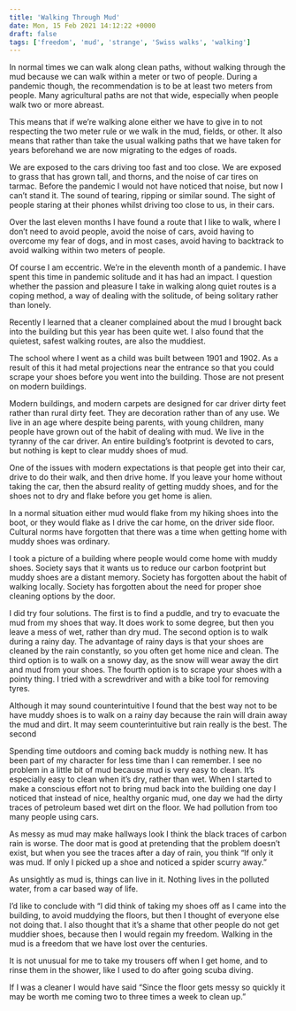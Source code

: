 ```yaml
---
title: 'Walking Through Mud'
date: Mon, 15 Feb 2021 14:12:22 +0000
draft: false
tags: ['freedom', 'mud', 'strange', 'Swiss walks', 'walking']
---
```


In normal times we can walk along clean paths, without walking through the mud because we can walk within a meter or two of people. During a pandemic though, the recommendation is to be at least two meters from people. Many agricultural paths are not that wide, especially when people walk two or more abreast.

This means that if we’re walking alone either we have to give in to not respecting the two meter rule or we walk in the mud, fields, or other. It also means that rather than take the usual walking paths that we have taken for years beforehand we are now migrating to the edges of roads.

We are exposed to the cars driving too fast and too close. We are exposed to grass that has grown tall, and thorns, and the noise of car tires on tarmac. Before the pandemic I would not have noticed that noise, but now I can’t stand it. The sound of tearing, ripping or similar sound. The sight of people staring at their phones whilst driving too close to us, in their cars.

Over the last eleven months I have found a route that I like to walk, where I don’t need to avoid people, avoid the noise of cars, avoid having to overcome my fear of dogs, and in most cases, avoid having to backtrack to avoid walking within two meters of people.

Of course I am eccentric. We’re in the eleventh month of a pandemic. I have spent this time in pandemic solitude and it has had an impact. I question whether the passion and pleasure I take in walking along quiet routes is a coping method, a way of dealing with the solitude, of being solitary rather than lonely.

Recently I learned that a cleaner complained about the mud I brought back into the building but this year has been quite wet. I also found that the quietest, safest walking routes, are also the muddiest.

The school where I went as a child was built between 1901 and 1902. As a result of this it had metal projections near the entrance so that you could scrape your shoes before you went into the building. Those are not present on modern buildings.

Modern buildings, and modern carpets are designed for car driver dirty feet rather than rural dirty feet. They are decoration rather than of any use. We live in an age where despite being parents, with young children, many people have grown out of the habit of dealing with mud. We live in the tyranny of the car driver. An entire building’s footprint is devoted to cars, but nothing is kept to clear muddy shoes of mud.

One of the issues with modern expectations is that people get into their car, drive to do their walk, and then drive home. If you leave your home without taking the car, then the absurd reality of getting muddy shoes, and for the shoes not to dry and flake before you get home is alien.

In a normal situation either mud would flake from my hiking shoes into the boot, or they would flake as I drive the car home, on the driver side floor. Cultural norms have forgotten that there was a time when getting home with muddy shoes was ordinary.

I took a picture of a building where people would come home with muddy shoes. Society says that it wants us to reduce our carbon footprint but muddy shoes are a distant memory. Society has forgotten about the habit of walking locally. Society has forgotten about the need for proper shoe cleaning options by the door.

I did try four solutions. The first is to find a puddle, and try to evacuate the mud from my shoes that way. It does work to some degree, but then you leave a mess of wet, rather than dry mud. The second option is to walk during a rainy day. The advantage of rainy days is that your shoes are cleaned by the rain constantly, so you often get home nice and clean. The third option is to walk on a snowy day, as the snow will wear away the dirt and mud from your shoes. The fourth option is to scrape your shoes with a pointy thing. I tried with a screwdriver and with a bike tool for removing tyres.

Although it may sound counterintuitive I found that the best way not to be have muddy shoes is to walk on a rainy day because the rain will drain away the mud and dirt. It may seem counterintuitive but rain really is the best. The second

Spending time outdoors and coming back muddy is nothing new. It has been part of my character for less time than I can remember. I see no problem in a little bit of mud because mud is very easy to clean. It’s especially easy to clean when it’s dry, rather than wet. When I started to make a conscious effort not to bring mud back into the building one day I noticed that instead of nice, healthy organic mud, one day we had the dirty traces of petroleum based wet dirt on the floor. We had pollution from too many people using cars.

As messy as mud may make hallways look I think the black traces of carbon rain is worse. The door mat is good at pretending that the problem doesn’t exist, but when you see the traces after a day of rain, you think “If only it was mud. If only I picked up a shoe and noticed a spider scurry away.”

As unsightly as mud is, things can live in it. Nothing lives in the polluted water, from a car based way of life.

I’d like to conclude with “I did think of taking my shoes off as I came into the building, to avoid muddying the floors, but then I thought of everyone else not doing that. I also thought that it’s a shame that other people do not get muddier shoes, because then I would regain my freedom. Walking in the mud is a freedom that we have lost over the centuries.

It is not unusual for me to take my trousers off when I get home, and to rinse them in the shower, like I used to do after going scuba diving.

If I was a cleaner I would have said “Since the floor gets messy so quickly it may be worth me coming two to three times a week to clean up.”